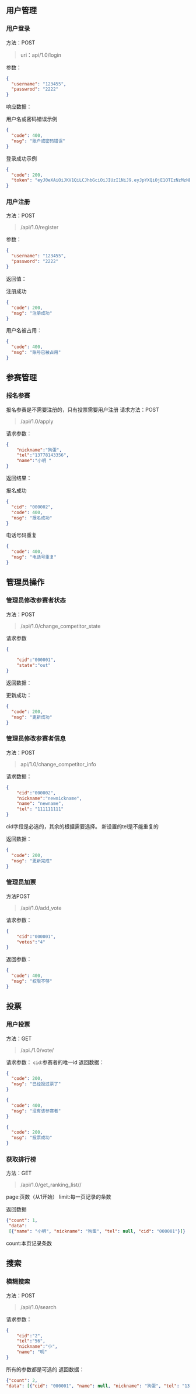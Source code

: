 ## 用户管理

### 用户登录
方法：POST
>uri：api/1.0/login

参数：
```json
{
  "username": "123455",
  "passwrod": "2222"
}
```
响应数据：

用户名或密码错误示例
```json
{
  "code": 400,
  "msg": "账户或密码错误"
}
```
登录成功示例
```json
{
  "code": 200,
  "token": "eyJ0eXAiOiJKV1QiLCJhbGciOiJIUzI1NiJ9.eyJpYXQiOjE1OTIzNzMzNDUsIm5iZiI6MTU5MjM3MzM0NSwianRpIjoiNmE3NWNiOTEtOGQxYi00ZDA1LWI4ZmItMjdiOTk4YTliZWM5IiwiZXhwIjoxNTkyMzc0MjQ1LCJpZGVudGl0eSI6InRvbSIsImZyZXNoIjpmYWxzZSwidHlwZSI6ImFjY2VzcyIsInVzZXJfY2xhaW1zIjoidSJ9.og0hw6MDwJmwGqPBOCaP7PHV1Guf98SqzB-P77VEIJA"
}
```

### 用户注册
方法：POST
> /api/1.0/register

参数：
```json
{
  "username": "123455",
  "password": "2222"
}
```
返回值：

注册成功
```json
{
  "code": 200,
  "msg": "注册成功"
}
```
用户名被占用：
```json
{
  "code": 400,
  "msg": "账号已被占用"
}
```

## 参赛管理
### 报名参赛
报名参赛是不需要注册的，只有投票需要用户注册
请求方法：POST
>/api/1.0/apply

请求参数：
```json
{
    "nickname":"狗蛋",
    "tel":"13778143356",
    "name":"小明 "
}
```
返回结果：

报名成功
```json
{
  "cid": "000002",
  "code": 400,
  "msg": "报名成功"
}
```
电话号码重复
```json
{
  "code": 400,
  "msg": "电话号重复"
}

```

## 管理员操作
### 管理员修改参赛者状态
方法：POST
>/api/1.0/change_competitor_state

请求参数
```json
{
    
    "cid":"000001",
    "state":"out"
}
```
返回数据：

更新成功：
```json
{
  "code": 200,
  "msg": "更新成功"
}
```
### 管理员修改参赛者信息
方法：POST
>api/1.0/change_competitor_info

请求数据：
```json
{
    "cid":"000002",
    "nickname":"newnickname",
    "name": "newname",
    "tel": "111111111"
}
```
cid字段是必选的，其余的根据需要选择。
新设置的tel是不能重复的

返回数据：
```json
{
  "code": 200,
  "msg": "更新完成"
}
```

### 管理员加票
方法POST
>/api/1.0/add_vote

请求参数：
```json
{
    "cid":"000001",
    "votes":"4"
}
```
返回参数：
```json
{
  "code": 400,
  "msg": "权限不够"
}
```

## 投票

### 用户投票
方法：GET
> /api./1.0/vote/<cid>

请求参数：
`cid`:参赛者的唯一id
返回数据：
```json
{
  "code": 200,
  "msg": "已经投过票了"
}
```
```json
{
  "code": 400,
  "msg": "没有该参赛者"
}
```
```json
{
  "code": 200,
  "msg": "投票成功"
}
```

### 获取排行榜
方法：GET
>/api/1.0/get_ranking_list/<page>/<limit>

page:页数（从1开始）
limit:每一页记录的条数

返回数据
```json
{"count": 1,
 "data": 
 [{"name": "小明", "nickname": "狗蛋", "tel": null, "cid": "000001"}]}
```
count:本页记录条数

## 搜索
### 模糊搜索
方法：POST
> /api/1.0/search

请求参数：
```json
{
    "cid":"2",
    "tel":"56",
    "nickname":"小",
    "name": "明"
}
```
所有的参数都是可选的
返回数据：
```json
{"count": 2, 
"data": [{"cid": "000001", "name": null, "nickname": "狗蛋", "tel": "13778143356", "votes": 9}, {"cid": "000002", "name": null, "nickname": "翠花 ", "tel": "1377814335花4", "votes": 0}]}
```
